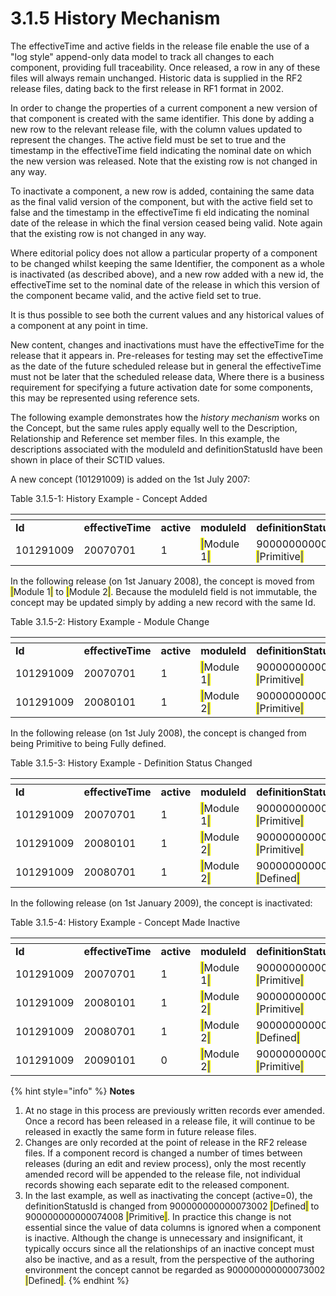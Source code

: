 # 3.1.5 History Mechanism

The effectiveTime and active fields in the release file enable the use of a "log style" append-only data model to track all changes to each component, providing full traceability. Once released, a row in any of these files will always remain unchanged. Historic data is supplied in the RF2 release files, dating back to the first release in RF1 format in 2002.

In order to change the properties of a current component a new version of that component is created with the same identifier. This done by adding a new row to the relevant release file, with the column values updated to represent the changes. The active field must be set to true and the timestamp in the effectiveTime field indicating the nominal date on which the new version was released. Note that the existing row is not changed in any way.

To inactivate a component, a new row is added, containing the same data as the final valid version of the component, but with the active field set to false and the timestamp in the effectiveTime fi eld indicating the nominal date of the release in which the final version ceased being valid. Note again that the existing row is not changed in any way.

Where editorial policy does not allow a particular property of a component to be changed whilst keeping the same Identifier, the component as a whole is inactivated (as described above), and a new row added with a new id, the effectiveTime set to the nominal date of the release in which this version of the component became valid, and the active field set to true.

It is thus possible to see both the current values and any historical values of a component at any point in time.

New content, changes and inactivations must have the effectiveTime for the release that it appears in. Pre-releases for testing may set the effectiveTime as the date of the future scheduled release but in general the effectiveTime must not be later that the scheduled release data, Where there is a business requirement for specifying a future activation date for some components, this may be represented using reference sets.

The following example demonstrates how the _history mechanism_ works on the Concept, but the same rules apply equally well to the Description, Relationship and Reference set member files. In this example, the descriptions associated with the moduleId and definitionStatusId have been shown in place of their SCTID values.

A new concept (101291009) is added on the 1st July 2007:

Table 3.1.5-1: History Example - Concept Added

<table data-header-hidden><thead><tr><th width="118.39453125"></th><th width="129.53125"></th><th width="74.453125"></th><th width="113.390625"></th><th width="294.00390625"></th></tr></thead><tbody><tr><td><strong>Id</strong></td><td><strong>effectiveTime</strong></td><td><strong>active</strong></td><td><strong>moduleId</strong></td><td><strong>definitionStatusId</strong></td></tr><tr><td>101291009</td><td>20070701</td><td>1</td><td><mark style="color:blue;">|</mark>Module 1<mark style="color:blue;">|</mark></td><td>900000000000074008 <mark style="color:blue;">|</mark>Primitive<mark style="color:blue;">|</mark></td></tr></tbody></table>

In the following release (on 1st January 2008), the concept is moved from <mark style="color:blue;">|</mark>Module 1<mark style="color:blue;">|</mark> to <mark style="color:blue;">|</mark>Module 2<mark style="color:blue;">|</mark>. Because the moduleId field is not immutable, the concept may be updated simply by adding a new record with the same Id.

Table 3.1.5-2: History Example - Module Change

<table data-header-hidden><thead><tr><th width="118.39453125"></th><th width="129.53125"></th><th width="74.859375"></th><th width="113.390625"></th><th width="294.00390625"></th></tr></thead><tbody><tr><td><strong>Id</strong></td><td><strong>effectiveTime</strong></td><td><strong>active</strong></td><td><strong>moduleId</strong></td><td><strong>definitionStatusId</strong></td></tr><tr><td>101291009</td><td>20070701</td><td>1</td><td><mark style="color:blue;">|</mark>Module 1<mark style="color:blue;">|</mark></td><td>900000000000074008 <mark style="color:blue;">|</mark>Primitive<mark style="color:blue;">|</mark></td></tr><tr><td>101291009</td><td>20080101</td><td>1</td><td><mark style="color:blue;">|</mark>Module 2<mark style="color:blue;">|</mark></td><td>900000000000074008 <mark style="color:blue;">|</mark>Primitive<mark style="color:blue;">|</mark></td></tr></tbody></table>

In the following release (on 1st July 2008), the concept is changed from being Primitive to being Fully defined.

Table 3.1.5-3: History Example - Definition Status Changed

<table data-header-hidden><thead><tr><th width="118.39453125"></th><th width="129.53125"></th><th width="74.859375"></th><th width="113.390625"></th><th width="294.00390625"></th></tr></thead><tbody><tr><td><strong>Id</strong></td><td><strong>effectiveTime</strong></td><td><strong>active</strong></td><td><strong>moduleId</strong></td><td><strong>definitionStatusId</strong></td></tr><tr><td>101291009</td><td>20070701</td><td>1</td><td><mark style="color:blue;">|</mark>Module 1<mark style="color:blue;">|</mark></td><td>900000000000074008 <mark style="color:blue;">|</mark>Primitive<mark style="color:blue;">|</mark></td></tr><tr><td>101291009</td><td>20080101</td><td>1</td><td><mark style="color:blue;">|</mark>Module 2<mark style="color:blue;">|</mark></td><td>900000000000074008 <mark style="color:blue;">|</mark>Primitive<mark style="color:blue;">|</mark></td></tr><tr><td>101291009</td><td>20080701</td><td>1</td><td><mark style="color:blue;">|</mark>Module 2<mark style="color:blue;">|</mark></td><td>900000000000073002 <mark style="color:blue;">|</mark>Defined<mark style="color:blue;">|</mark></td></tr></tbody></table>

In the following release (on 1st January 2009), the concept is inactivated:

Table 3.1.5-4: History Example - Concept Made Inactive

<table data-header-hidden><thead><tr><th width="118.39453125"></th><th width="129.53125"></th><th width="74.859375"></th><th width="113.390625"></th><th width="294.00390625"></th></tr></thead><tbody><tr><td><strong>Id</strong></td><td><strong>effectiveTime</strong></td><td><strong>active</strong></td><td><strong>moduleId</strong></td><td><strong>definitionStatusId</strong></td></tr><tr><td>101291009</td><td>20070701</td><td>1</td><td><mark style="color:blue;">|</mark>Module 1<mark style="color:blue;">|</mark></td><td>900000000000074008 <mark style="color:blue;">|</mark>Primitive<mark style="color:blue;">|</mark></td></tr><tr><td>101291009</td><td>20080101</td><td>1</td><td><mark style="color:blue;">|</mark>Module 2<mark style="color:blue;">|</mark></td><td>900000000000074008 <mark style="color:blue;">|</mark>Primitive<mark style="color:blue;">|</mark></td></tr><tr><td>101291009</td><td>20080701</td><td>1</td><td><mark style="color:blue;">|</mark>Module 2<mark style="color:blue;">|</mark></td><td>900000000000073002 <mark style="color:blue;">|</mark>Defined<mark style="color:blue;">|</mark></td></tr><tr><td>101291009</td><td>20090101</td><td>0</td><td><mark style="color:blue;">|</mark>Module 2<mark style="color:blue;">|</mark></td><td>900000000000074008 <mark style="color:blue;">|</mark>Primitive<mark style="color:blue;">|</mark></td></tr></tbody></table>

{% hint style="info" %}
**Notes**

1. At no stage in this process are previously written records ever amended. Once a record has been released in a release file, it will continue to be released in exactly the same form in future release files.
2. Changes are only recorded at the point of release in the RF2 release files. If a component record is changed a number of times between releases (during an edit and review process), only the most recently amended record will be appended to the release file, not individual records showing each separate edit to the released component.
3. In the last example, as well as inactivating the concept (active=0), the definitionStatusId is changed from 900000000000073002 <mark style="color:blue;">|</mark>Defined<mark style="color:blue;">|</mark>  to 900000000000074008 <mark style="color:blue;">|</mark>Primitive<mark style="color:blue;">|</mark>. In practice this change is not essential since the value of data columns is ignored when a component is inactive. Although the change is unnecessary and insignificant, it typically occurs since all the relationships of an inactive concept must also be inactive, and as a result, from the perspective of the authoring environment the concept cannot be regarded as 900000000000073002 <mark style="color:blue;">|</mark>Defined<mark style="color:blue;">|</mark>.
{% endhint %}

